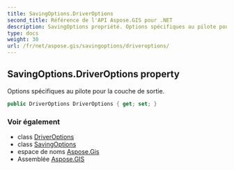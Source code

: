```yaml
---
title: SavingOptions.DriverOptions
second_title: Référence de l'API Aspose.GIS pour .NET
description: SavingOptions propriété. Options spécifiques au pilote pour la couche de sortie.
type: docs
weight: 30
url: /fr/net/aspose.gis/savingoptions/driveroptions/
---
```

## SavingOptions.DriverOptions property

Options spécifiques au pilote pour la couche de sortie.

```csharp
public DriverOptions DriverOptions { get; set; }
```

### Voir également

* class [DriverOptions](../../driveroptions/)
* class [SavingOptions](../)
* espace de noms [Aspose.Gis](../../savingoptions/)
* Assemblée [Aspose.GIS](../../../)


